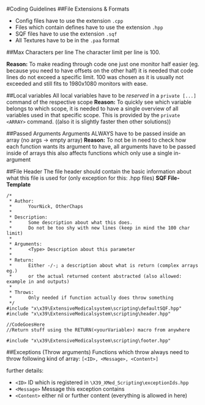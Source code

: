 #Coding Guidelines
##File Extensions & Formats
* Config files have to use the extension `.cpp`
* Files which contain defines have to use the extension `.hpp`
* SQF files have to use the extension `.sqf`
* All Textures have to be in the `.paa` format

##Max Characters per line
The character limit per line is 100.

**Reason:**
To make reading through code one just one monitor half easier (eg. because you need to have offsets on the other half) it is needed that code lines do not exceed a specific limit.
100 was chosen as it is usually not exceeded and still fits to 1980x1080 monitors with ease.

##Local variables
All local variables have to be *reserved* in a `private [...]` command of the respective scope
**Reason:** To quickly see which variable belongs to which scope, it is needed to have a single overview of all variables used in that specific scope.
This is provided by the `private <ARRAY>` command. ((also it is slightly faster then other solutions))

##Passed Arguments
Arguments ALWAYS have to be passed inside an array (no args -> empty array)
**Reason:** To not be in need to check how each function wants its argument to have, all arguments have to be passed inside of arrays
this also affects functions which only use a single in-argument

##File Header
The file header should contain the basic information about what this file is used for (only exception for this: .hpp files)
**SQF File-Template**
```
/*
 * Author:
 *      YourNick, OtherChaps
 * 
 * Description:
 *      Some description about what this does.
 *      Do not be too shy with new lines (keep in mind the 100 char limit)
 * 
 * Arguments:
 *      <Type> Description about this parameter
 * 
 * Return:
 *      Either -/-; a description about what is return (complex arrays eg.)
 *      or the actual returned content abstracted (also allowed: example in and outputs)
 *
 * Throws:
 *      Only needed if function actually does throw something
 */
#include "x\x39\ExtensiveMedicalsystem\scripting\defaultSQF.hpp"
#include "x\x39\ExtensiveMedicalsystem\scripting\header.hpp"

//CodeGoesHere
//Return stuff using the RETURN(<yourVariable>) macro from anywhere

#include "x\x39\ExtensiveMedicalsystem\scripting\footer.hpp"

```
##Exceptions (Throw arguments)
Functions which throw always need to throw following kind of array:
`[<ID>, <Message>, <Content>]`

further details:
* `<ID>` ID which is registered in `\X39_XMed_Scripting\exceptionIds.hpp`
* `<Message>` Message this exception contains
* `<Content>` either nil or further content (everything is allowed in here)